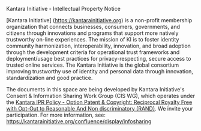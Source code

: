

Kantara Initiative - Intellectual Property Notice

[Kantara Initiative] (https://kantarainitiative.org) is a non-profit membership organization that connects businesses, consumers, governments, and citizens through innovations and programs that support more natively trustworthy on-line experiences. The mission of KI is to foster identity community harmonization, interoperability, innovation, and broad adoption through the development criteria for operational trust frameworks and deployment/usage best practices for privacy-respecting, secure access to trusted online services. The Kantara Initiative is the global consortium improving trustworthy use of identity and personal data through innovation, standardization and good practice.

The documents in this space are being developed by Kantara Initiative's Consent & Information Sharing Work Group (CIS WG), which operates under the [Kantara IPR Policy - Option Patent & Copyright: Reciprocal Royalty Free with Opt-Out to Reasonable And Non discriminatory (RAND)](https://kantarainitiative.org/confluence/pages/viewpage.action?pageId=41025689). We invite your participation. For more information, see: <https://kantarainitiative.org/confluence/display/infosharing>
